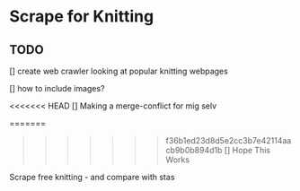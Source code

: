 # Scrape for Knitting

## TODO
[] create web crawler looking at popular knitting webpages

[] how to include images?

<<<<<<< HEAD
[] Making a merge-conflict for mig selv

=======
>>>>>>> f36b1ed23d8d5e2cc3b7e42114aacb9b0b894d1b
[] Hope This Works


Scrape free knitting - and compare with stas
